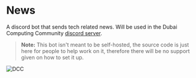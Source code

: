 # News
A discord bot that sends tech related news. Will be used in the Dubai Computing Community [discord server](https://discord.gg/h2zQpbeFhs).
> **Note:** This bot isn't meant to be self-hosted, the source code is just here for people to help work on it, therefore there will be no support given on how to set it up.


![DCC](https://invidget.switchblade.xyz/h2zQpbeFhs)

